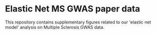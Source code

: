 # Elastic Net MS GWAS paper data

This repository contains supplementary figures related to our 'elastic net model' analysis on Multiple Sclerosis GWAS data.
